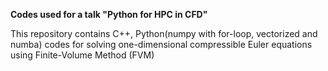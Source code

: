 **Codes used for a talk "Python for HPC in CFD"**

This repository contains C++, Python(numpy with for-loop, vectorized and numba) codes
for solving one-dimensional compressible Euler equations using Finite-Volume Method (FVM)


